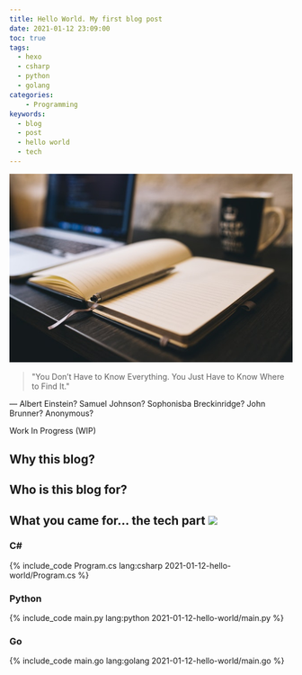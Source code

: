 ```yaml
---
title: Hello World. My first blog post
date: 2021-01-12 23:09:00
toc: true
tags:
  - hexo
  - csharp
  - python
  - golang
categories:
    - Programming
keywords:
  - blog
  - post
  - hello world
  - tech
---
```


![](/assets/images/2021-01-12-hello-world/study.jpg)

> "You Don’t Have to Know Everything. You Just Have to Know Where to Find It."
<p class="citation-author-text">― Albert Einstein? Samuel Johnson? Sophonisba Breckinridge? John Brunner? Anonymous?</p>

<!-- more -->

Work In Progress (WIP)

## Why this blog?

## Who is this blog for?

## What you came for... the tech part [<img class="gh-md-emoji-icon" src="https://github.githubassets.com/images/icons/emoji/unicode/1f389.png">](#)

### C&#35;

{% include_code Program.cs lang:csharp 2021-01-12-hello-world/Program.cs %}

### Python

{% include_code main.py lang:python 2021-01-12-hello-world/main.py %}

### Go

{% include_code main.go lang:golang 2021-01-12-hello-world/main.go %}
